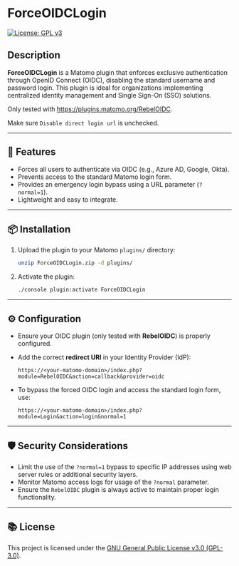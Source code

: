 # ForceOIDCLogin

[![License: GPL v3](https://img.shields.io/badge/License-GPLv3-blue.svg)](LICENSE)

## Description
**ForceOIDCLogin** is a Matomo plugin that enforces exclusive authentication through OpenID Connect (OIDC), disabling the standard username and password login. This plugin is ideal for organizations implementing centralized identity management and Single Sign-On (SSO) solutions.

Only tested with https://plugins.matomo.org/RebelOIDC.

Make sure `Disable direct login url` is unchecked.

---

## 🚀 Features

- Forces all users to authenticate via OIDC (e.g., Azure AD, Google, Okta).
- Prevents access to the standard Matomo login form.
- Provides an emergency login bypass using a URL parameter (`?normal=1`).
- Lightweight and easy to integrate.

---

## 📦 Installation

1. Upload the plugin to your Matomo `plugins/` directory:

   ```bash
   unzip ForceOIDCLogin.zip -d plugins/
   ```

2. Activate the plugin:

   ```bash
   ./console plugin:activate ForceOIDCLogin
   ```

---

## ⚙️ Configuration

- Ensure your OIDC plugin (only tested with **RebelOIDC**) is properly configured.
- Add the correct **redirect URI** in your Identity Provider (IdP):

  ```
  https://<your-matomo-domain>/index.php?module=RebelOIDC&action=callback&provider=oidc
  ```

- To bypass the forced OIDC login and access the standard login form, use:

  ```
  https://<your-matomo-domain>/index.php?module=Login&action=login&normal=1
  ```

---

## 🛡️ Security Considerations

- Limit the use of the `?normal=1` bypass to specific IP addresses using web server rules or additional security layers.
- Monitor Matomo access logs for usage of the `?normal` parameter.
- Ensure the `RebelOIDC` plugin is always active to maintain proper login functionality.

---

## 📚 License

This project is licensed under the [GNU General Public License v3.0 (GPL-3.0)](LICENSE).
